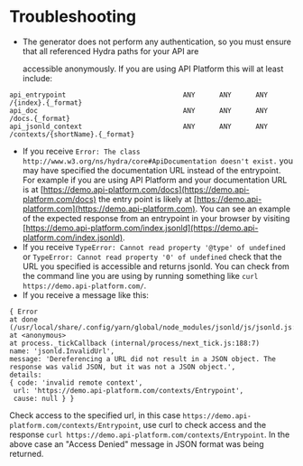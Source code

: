 # Troubleshooting

* The generator does not perform any authentication, so you must ensure that all referenced Hydra paths for your API are

  accessible anonymously. If you are using API Platform this will at least include:

```text
api_entrypoint                             ANY      ANY      ANY    /{index}.{_format}
api_doc                                    ANY      ANY      ANY    /docs.{_format}
api_jsonld_context                         ANY      ANY      ANY    /contexts/{shortName}.{_format}
```

* If you receive `Error: The class http://www.w3.org/ns/hydra/core#ApiDocumentation doesn't exist.` you may have specified the documentation URL instead of the entrypoint. For example if you are using API Platform and your documentation URL is at [https://demo.api-platform.com/docs](https://demo.api-platform.com/docs) the entry point is likely at [https://demo.api-platform.com](https://demo.api-platform.com). You can see an example of the expected response from an entrypoint in your browser by visiting [https://demo.api-platform.com/index.jsonld](https://demo.api-platform.com/index.jsonld).
* If you receive `TypeError: Cannot read property '@type' of undefined` or `TypeError: Cannot read property '0' of undefined` check that the URL you specified is accessible and returns jsonld. You can check from the command line you are using by running something like `curl https://demo.api-platform.com/`.
* If you receive a message like this:

```text
{ Error
at done (/usr/local/share/.config/yarn/global/node_modules/jsonld/js/jsonld.js:6851:19)
at <anonymous>
at process._tickCallback (internal/process/next_tick.js:188:7)
name: 'jsonld.InvalidUrl',
message: 'Dereferencing a URL did not result in a JSON object. The response was valid JSON, but it was not a JSON object.',
details:
{ code: 'invalid remote context',
 url: 'https://demo.api-platform.com/contexts/Entrypoint',
 cause: null } }
```

Check access to the specified url, in this case `https://demo.api-platform.com/contexts/Entrypoint`, use curl to check access and the response `curl https://demo.api-platform.com/contexts/Entrypoint`. In the above case an "Access Denied" message in JSON format was being returned.

